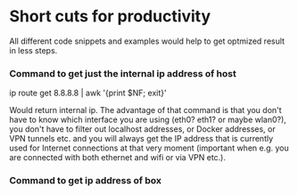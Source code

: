 # Short cuts for productivity 
All different code snippets and examples would help to get optmized result in less steps. 

### Command to get just the internal ip address of host 
ip route get 8.8.8.8 | awk '{print $NF; exit}'

Would return internal ip. The advantage of that command is that you don't have to know which interface you are using (eth0? eth1? or maybe wlan0?), you don't have to filter out localhost addresses, or Docker addresses, or VPN tunnels etc. and you will always get the IP address that is currently used for Internet connections at that very moment (important when e.g. you are connected with both ethernet and wifi or via VPN etc.).

### Command to get ip address of box 